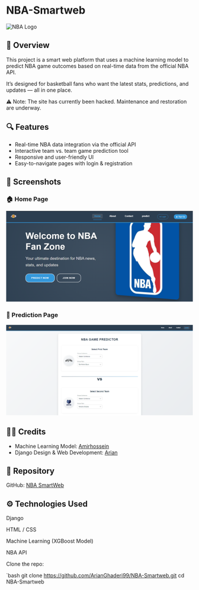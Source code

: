 # NBA-Smartweb



![NBA Logo](https://cdn.1min30.com/wp-content/uploads/2018/03/Couleur-logo-NBA.jpg)

## 🏀 Overview

This project is a smart web platform that uses a machine learning model to predict NBA game outcomes based on real-time data from the official NBA API.

It’s designed for basketball fans who want the latest stats, predictions, and updates — all in one place.

⚠️ Note: The site has currently been hacked. Maintenance and restoration are underway.

## 🔍 Features

- Real-time NBA data integration via the official API  
- Interactive team vs. team game prediction tool  
- Responsive and user-friendly UI  
- Easy-to-navigate pages with login & registration

## 📸 Screenshots

### 🏠 Home Page
![Home Page](https://github.com/ArianGhaderi99/NBA-Smartweb/blob/main/Image/home_nba.png)

### 🔮 Prediction Page
![Prediction Page](https://github.com/ArianGhaderi99/NBA-Smartweb/blob/main/Image/predict_nba.png)

## 👨‍💻 Credits

- Machine Learning Model: [Amirhossein](https://github.com/amirhosssein0)
- Django Design & Web Development: [Arian](https://github.com/ArianGhaderi99)

## 📁 Repository

GitHub: [NBA SmartWeb](https://github.com/amirhosssein0/NBA-WEB)

## ⚙️ Technologies Used
Django

HTML / CSS

Machine Learning (XGBoost Model)

NBA API


Clone the repo:

`bash
git clone https://github.com/ArianGhaderi99/NBA-Smartweb.git
cd NBA-Smartweb
